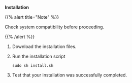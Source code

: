 **Installation**

{{% alert title="Note" %}}

 Check system compatibility before proceeding.

{{% /alert %}}

1.  Download the installation files.

2.  Run the installation script

    `sudo sh install.sh`

3.  Test that your installation was successfully completed.
